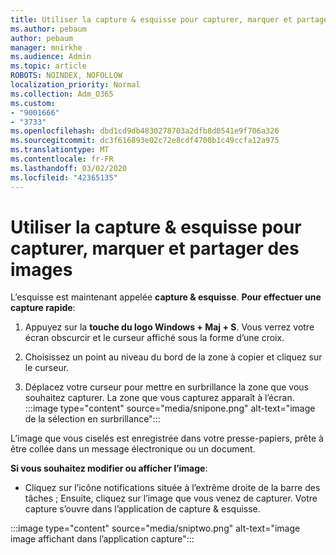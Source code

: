 ```yaml
---
title: Utiliser la capture & esquisse pour capturer, marquer et partager des images
ms.author: pebaum
author: pebaum
manager: mnirkhe
ms.audience: Admin
ms.topic: article
ROBOTS: NOINDEX, NOFOLLOW
localization_priority: Normal
ms.collection: Adm_O365
ms.custom:
- "9001666"
- "3733"
ms.openlocfilehash: dbd1cd9db4830278703a2dfb8d0541e9f706a326
ms.sourcegitcommit: dc3f616893e02c72e8cdf4700b1c49ccfa12a975
ms.translationtype: MT
ms.contentlocale: fr-FR
ms.lasthandoff: 03/02/2020
ms.locfileid: "42365135"
---
```

# <a name="use-snip--sketch-to-capture-mark-up-and-share-images"></a>Utiliser la capture & esquisse pour capturer, marquer et partager des images

L’esquisse est maintenant appelée **capture & esquisse**. **Pour effectuer une capture rapide**:

1. Appuyez sur la **touche du logo Windows + Maj + S**. Vous verrez votre écran obscurcir et le curseur affiché sous la forme d’une croix. 

2. Choisissez un point au niveau du bord de la zone à copier et cliquez sur le curseur. 

3. Déplacez votre curseur pour mettre en surbrillance la zone que vous souhaitez capturer. La zone que vous capturez apparaît à l’écran.
:::image type="content" source="media/snipone.png" alt-text="image de la sélection en surbrillance":::

L’image que vous ciselés est enregistrée dans votre presse-papiers, prête à être collée dans un message électronique ou un document. 

**Si vous souhaitez modifier ou afficher l’image**: 

- Cliquez sur l’icône notifications située à l’extrême droite de la barre des tâches ; Ensuite, cliquez sur l’image que vous venez de capturer. Votre capture s’ouvre dans l’application de capture & esquisse.

:::image type="content" source="media/sniptwo.png" alt-text="image image affichant dans l’application capture":::